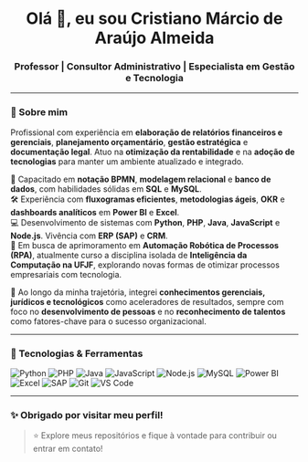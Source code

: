 <h1 align="center">Olá 👋, eu sou Cristiano Márcio de Araújo Almeida</h1>
<h3 align="center">Professor | Consultor Administrativo | Especialista em Gestão e Tecnologia</h3>

---

### 🧩 Sobre mim

Profissional com experiência em **elaboração de relatórios financeiros e gerenciais**, **planejamento orçamentário**, **gestão estratégica** e **documentação legal**. Atuo na **otimização da rentabilidade** e na **adoção de tecnologias** para manter um ambiente atualizado e integrado.

💼 Capacitado em **notação BPMN**, **modelagem relacional** e **banco de dados**, com habilidades sólidas em **SQL** e **MySQL**.  
🛠️ Experiência com **fluxogramas eficientes**, **metodologias ágeis**, **OKR** e **dashboards analíticos** em **Power BI** e **Excel**.  
💻 Desenvolvimento de sistemas com **Python**, **PHP**, **Java**, **JavaScript** e **Node.js**. Vivência com **ERP (SAP)** e **CRM**.  
🚀 Em busca de aprimoramento em **Automação Robótica de Processos (RPA)**, atualmente curso a disciplina isolada de **Inteligência da Computação na UFJF**, explorando novas formas de otimizar processos empresariais com tecnologia.

🧠 Ao longo da minha trajetória, integrei **conhecimentos gerenciais, jurídicos e tecnológicos** como aceleradores de resultados, sempre com foco no **desenvolvimento de pessoas** e no **reconhecimento de talentos** como fatores-chave para o sucesso organizacional.

---

### 💼 Tecnologias & Ferramentas

![Python](https://img.shields.io/badge/-Python-3776AB?logo=python&logoColor=fff)
![PHP](https://img.shields.io/badge/-PHP-777BB4?logo=php&logoColor=fff)
![Java](https://img.shields.io/badge/-Java-007396?logo=java&logoColor=fff)
![JavaScript](https://img.shields.io/badge/-JavaScript-F7DF1E?logo=javascript&logoColor=000)
![Node.js](https://img.shields.io/badge/-Node.js-339933?logo=nodedotjs&logoColor=fff)
![MySQL](https://img.shields.io/badge/-MySQL-4479A1?logo=mysql&logoColor=fff)
![Power BI](https://img.shields.io/badge/-Power%20BI-F2C811?logo=powerbi&logoColor=000)
![Excel](https://img.shields.io/badge/-Excel-217346?logo=microsoft-excel&logoColor=fff)
![SAP](https://img.shields.io/badge/-SAP-0FAAFF?logo=sap&logoColor=fff)
![Git](https://img.shields.io/badge/-Git-F05032?logo=git&logoColor=fff)
![VS Code](https://img.shields.io/badge/-VS%20Code-007ACC?logo=visual-studio-code&logoColor=fff)

---

### ✨ Obrigado por visitar meu perfil!

> ⭐ Explore meus repositórios e fique à vontade para contribuir ou entrar em contato!
